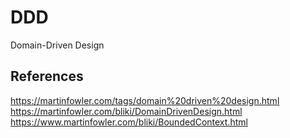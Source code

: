 # DDD
Domain-Driven Design

## References
https://martinfowler.com/tags/domain%20driven%20design.html
https://martinfowler.com/bliki/DomainDrivenDesign.html
https://www.martinfowler.com/bliki/BoundedContext.html
